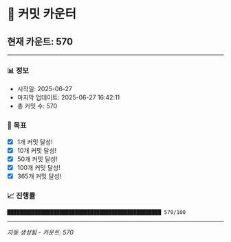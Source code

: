 # 🔢 커밋 카운터

## 현재 카운트: 570

---

### 📊 정보
- 시작일: 2025-06-27
- 마지막 업데이트: 2025-06-27 16:42:11
- 총 커밋 수: 570

### 🎯 목표
- [x] 1개 커밋 달성!
- [x] 10개 커밋 달성!
- [x] 50개 커밋 달성!
- [x] 100개 커밋 달성!
- [x] 365개 커밋 달성!

### 📈 진행률
```
██████████████████████████████████████████████████ 570/100
```

---
*자동 생성됨 - 카운트: 570*
